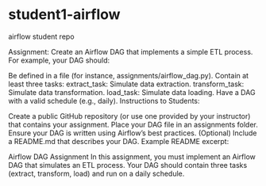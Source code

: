 # student1-airflow
airflow student repo


Assignment:
Create an Airflow DAG that implements a simple ETL process. For example, your DAG should:

Be defined in a file (for instance, assignments/airflow_dag.py).
Contain at least three tasks:
extract_task: Simulate data extraction.
transform_task: Simulate data transformation.
load_task: Simulate data loading.
Have a DAG with a valid schedule (e.g., daily).
Instructions to Students:

Create a public GitHub repository (or use one provided by your instructor) that contains your assignment.
Place your DAG file in an assignments folder.
Ensure your DAG is written using Airflow’s best practices.
(Optional) Include a README.md that describes your DAG.
Example README excerpt:

Airflow DAG Assignment
In this assignment, you must implement an Airflow DAG that simulates an ETL process. Your DAG should contain three tasks (extract, transform, load) and run on a daily schedule.
